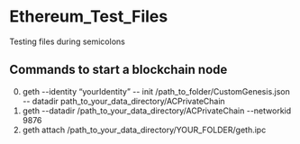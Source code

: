 # Ethereum_Test_Files
Testing files during semicolons


## Commands to start a blockchain node
0. geth --identity “yourIdentity” -- init /path_to_folder/CustomGenesis.json -- datadir path_to_your_data_directory/ACPrivateChain
1. geth --datadir /path_to_your_data_directory/ACPrivateChain --networkid 9876
2. geth attach /path_to_your_data_directory/YOUR_FOLDER/geth.ipc